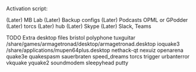 Activation script:

(Later) MB Lab
(Later) Backup configs
(Later) Podcasts OPML or GPodder
(Later) torcs
(Later) hub
(Later) Skype
(Later) Slack, Teams

TODO Extra desktop files
bristol
polyphone
tuxguitar
/share/games/armagetronad/desktop/armagetronad.desktop
ioquake3
/share/applications/mupen64plus.desktop
nethack-qt
nexuiz
openarena
quake3e
quakespasm
sauerbraten
speed_dreams
torcs
trigger
urbanterror
vkquake
yquake2
soundmodem
sleepyhead
putty